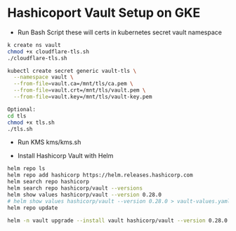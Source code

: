 # Hashicoport Vault Setup on GKE

- Run Bash Script these will certs in kubernetes secret vault namespace
```bash
k create ns vault
chmod +x cloudflare-tls.sh
./cloudflare-tls.sh

kubectl create secret generic vault-tls \
  --namespace vault \
  --from-file=vault.ca=/mnt/tls/ca.pem \
  --from-file=vault.crt=/mnt/tls/vault.pem \
  --from-file=vault.key=/mnt/tls/vault-key.pem

Optional:
cd tls
chmod +x tls.sh
./tls.sh
```

- Run KMS kms/kms.sh

- Install Hashicorp Vault with Helm
```bash
helm repo ls
helm repo add hashicorp https://helm.releases.hashicorp.com
helm search repo hashicorp
helm search repo hashicorp/vault --versions
helm show values hashicorp/vault --version 0.28.0
# helm show values hashicorp/vault --version 0.28.0 > vault-values.yaml
helm repo update

helm -n vault upgrade --install vault hashicorp/vault --version 0.28.0 --values gke-values.yaml --create-namespace --wait
```
